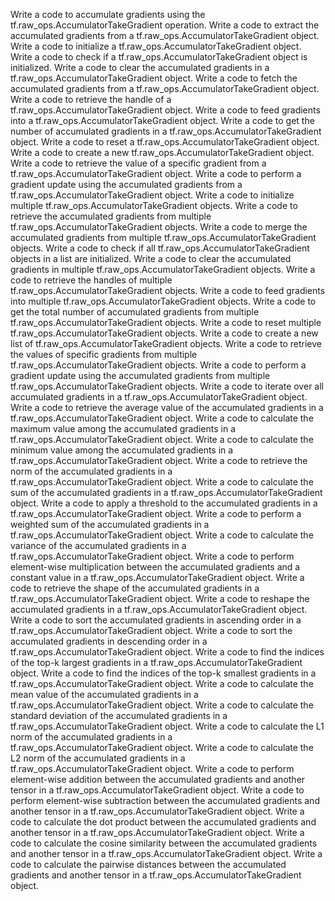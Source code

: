 Write a code to accumulate gradients using the tf.raw_ops.AccumulatorTakeGradient operation.
Write a code to extract the accumulated gradients from a tf.raw_ops.AccumulatorTakeGradient object.
Write a code to initialize a tf.raw_ops.AccumulatorTakeGradient object.
Write a code to check if a tf.raw_ops.AccumulatorTakeGradient object is initialized.
Write a code to clear the accumulated gradients in a tf.raw_ops.AccumulatorTakeGradient object.
Write a code to fetch the accumulated gradients from a tf.raw_ops.AccumulatorTakeGradient object.
Write a code to retrieve the handle of a tf.raw_ops.AccumulatorTakeGradient object.
Write a code to feed gradients into a tf.raw_ops.AccumulatorTakeGradient object.
Write a code to get the number of accumulated gradients in a tf.raw_ops.AccumulatorTakeGradient object.
Write a code to reset a tf.raw_ops.AccumulatorTakeGradient object.
Write a code to create a new tf.raw_ops.AccumulatorTakeGradient object.
Write a code to retrieve the value of a specific gradient from a tf.raw_ops.AccumulatorTakeGradient object.
Write a code to perform a gradient update using the accumulated gradients from a tf.raw_ops.AccumulatorTakeGradient object.
Write a code to initialize multiple tf.raw_ops.AccumulatorTakeGradient objects.
Write a code to retrieve the accumulated gradients from multiple tf.raw_ops.AccumulatorTakeGradient objects.
Write a code to merge the accumulated gradients from multiple tf.raw_ops.AccumulatorTakeGradient objects.
Write a code to check if all tf.raw_ops.AccumulatorTakeGradient objects in a list are initialized.
Write a code to clear the accumulated gradients in multiple tf.raw_ops.AccumulatorTakeGradient objects.
Write a code to retrieve the handles of multiple tf.raw_ops.AccumulatorTakeGradient objects.
Write a code to feed gradients into multiple tf.raw_ops.AccumulatorTakeGradient objects.
Write a code to get the total number of accumulated gradients from multiple tf.raw_ops.AccumulatorTakeGradient objects.
Write a code to reset multiple tf.raw_ops.AccumulatorTakeGradient objects.
Write a code to create a new list of tf.raw_ops.AccumulatorTakeGradient objects.
Write a code to retrieve the values of specific gradients from multiple tf.raw_ops.AccumulatorTakeGradient objects.
Write a code to perform a gradient update using the accumulated gradients from multiple tf.raw_ops.AccumulatorTakeGradient objects.
Write a code to iterate over all accumulated gradients in a tf.raw_ops.AccumulatorTakeGradient object.
Write a code to retrieve the average value of the accumulated gradients in a tf.raw_ops.AccumulatorTakeGradient object.
Write a code to calculate the maximum value among the accumulated gradients in a tf.raw_ops.AccumulatorTakeGradient object.
Write a code to calculate the minimum value among the accumulated gradients in a tf.raw_ops.AccumulatorTakeGradient object.
Write a code to retrieve the norm of the accumulated gradients in a tf.raw_ops.AccumulatorTakeGradient object.
Write a code to calculate the sum of the accumulated gradients in a tf.raw_ops.AccumulatorTakeGradient object.
Write a code to apply a threshold to the accumulated gradients in a tf.raw_ops.AccumulatorTakeGradient object.
Write a code to perform a weighted sum of the accumulated gradients in a tf.raw_ops.AccumulatorTakeGradient object.
Write a code to calculate the variance of the accumulated gradients in a tf.raw_ops.AccumulatorTakeGradient object.
Write a code to perform element-wise multiplication between the accumulated gradients and a constant value in a tf.raw_ops.AccumulatorTakeGradient object.
Write a code to retrieve the shape of the accumulated gradients in a tf.raw_ops.AccumulatorTakeGradient object.
Write a code to reshape the accumulated gradients in a tf.raw_ops.AccumulatorTakeGradient object.
Write a code to sort the accumulated gradients in ascending order in a tf.raw_ops.AccumulatorTakeGradient object.
Write a code to sort the accumulated gradients in descending order in a tf.raw_ops.AccumulatorTakeGradient object.
Write a code to find the indices of the top-k largest gradients in a tf.raw_ops.AccumulatorTakeGradient object.
Write a code to find the indices of the top-k smallest gradients in a tf.raw_ops.AccumulatorTakeGradient object.
Write a code to calculate the mean value of the accumulated gradients in a tf.raw_ops.AccumulatorTakeGradient object.
Write a code to calculate the standard deviation of the accumulated gradients in a tf.raw_ops.AccumulatorTakeGradient object.
Write a code to calculate the L1 norm of the accumulated gradients in a tf.raw_ops.AccumulatorTakeGradient object.
Write a code to calculate the L2 norm of the accumulated gradients in a tf.raw_ops.AccumulatorTakeGradient object.
Write a code to perform element-wise addition between the accumulated gradients and another tensor in a tf.raw_ops.AccumulatorTakeGradient object.
Write a code to perform element-wise subtraction between the accumulated gradients and another tensor in a tf.raw_ops.AccumulatorTakeGradient object.
Write a code to calculate the dot product between the accumulated gradients and another tensor in a tf.raw_ops.AccumulatorTakeGradient object.
Write a code to calculate the cosine similarity between the accumulated gradients and another tensor in a tf.raw_ops.AccumulatorTakeGradient object.
Write a code to calculate the pairwise distances between the accumulated gradients and another tensor in a tf.raw_ops.AccumulatorTakeGradient object.